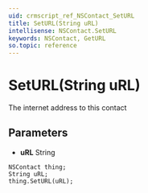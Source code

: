 ```yaml
---
uid: crmscript_ref_NSContact_SetURL
title: SetURL(String uRL)
intellisense: NSContact.SetURL
keywords: NSContact, GetURL
so.topic: reference
---
```


# SetURL(String uRL)

The internet address to this contact

## Parameters

* **uRL** String

```crmscript
NSContact thing;
String uRL;
thing.SetURL(uRL);
```

